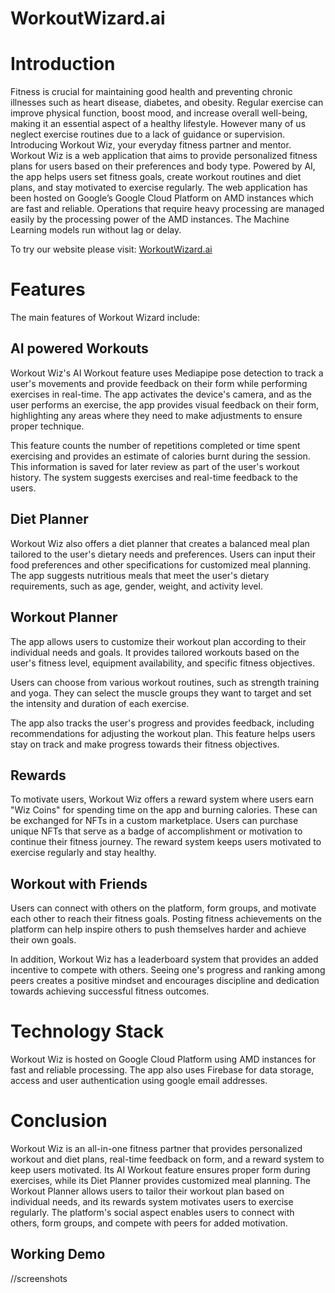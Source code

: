 # WorkoutWizard.ai

# Introduction
Fitness is crucial for maintaining good health and preventing chronic illnesses such as heart disease, diabetes, and obesity. Regular exercise can improve physical function, boost mood, and increase overall well-being, making it an essential aspect of a healthy lifestyle.
However many of us neglect exercise routines due to a lack of guidance or supervision.
Introducing Workout Wiz, your everyday fitness partner and mentor.
Workout Wiz is a web application that aims to provide personalized fitness plans for users based on their preferences and body type. Powered by AI, the app helps users set fitness goals, create workout routines and diet plans, and stay motivated to exercise regularly.
The web application has been hosted on Google’s Google Cloud Platform on AMD instances which are fast and reliable. Operations that require heavy processing are managed easily by the processing power of the AMD instances. The Machine Learning models run without lag or delay.

To try our website please visit: [WorkoutWizard.ai](https://34.131.101.199/) 

# Features
The main features of Workout Wizard include:

## AI powered Workouts
Workout Wiz's AI Workout feature uses Mediapipe pose detection to track a user's movements and provide feedback on their form while performing exercises in real-time. The app activates the device's camera, and as the user performs an exercise, the app provides visual feedback on their form, highlighting any areas where they need to make adjustments to ensure proper technique.

This feature counts the number of repetitions completed or time spent exercising and provides an estimate of calories burnt during the session. This information is saved for later review as part of the user's workout history. The system suggests exercises and real-time feedback to the users.

## Diet Planner
Workout Wiz also offers a diet planner that creates a balanced meal plan tailored to the user's dietary needs and preferences. Users can input their food preferences and other specifications for customized meal planning. The app suggests nutritious meals that meet the user's dietary requirements, such as age, gender, weight, and activity level.

## Workout Planner
The app allows users to customize their workout plan according to their individual needs and goals. It provides tailored workouts based on the user's fitness level, equipment availability, and specific fitness objectives.

Users can choose from various workout routines, such as strength training and yoga. They can select the muscle groups they want to target and set the intensity and duration of each exercise.

The app also tracks the user's progress and provides feedback, including recommendations for adjusting the workout plan. This feature helps users stay on track and make progress towards their fitness objectives.

## Rewards
To motivate users, Workout Wiz offers a reward system where users earn "Wiz Coins" for spending time on the app and burning calories. These can be exchanged for NFTs in a custom marketplace. Users can purchase unique NFTs that serve as a badge of accomplishment or motivation to continue their fitness journey. The reward system keeps users motivated to exercise regularly and stay healthy.

## Workout with Friends
Users can connect with others on the platform, form groups, and motivate each other to reach their fitness goals. Posting fitness achievements on the platform can help inspire others to push themselves harder and achieve their own goals.

In addition, Workout Wiz has a leaderboard system that provides an added incentive to compete with others. Seeing one's progress and ranking among peers creates a positive mindset and encourages discipline and dedication towards achieving successful fitness outcomes.


# Technology Stack
Workout Wiz is hosted on Google Cloud Platform using AMD instances for fast and reliable processing. The app also uses Firebase for data storage, access and user authentication using google email addresses.

# Conclusion
Workout Wiz is an all-in-one fitness partner that provides personalized workout and diet plans, real-time feedback on form, and a reward system to keep users motivated. Its AI Workout feature ensures proper form during exercises, while its Diet Planner provides customized meal planning. The Workout Planner allows users to tailor their workout plan based on individual needs, and its rewards system motivates users to exercise regularly. The platform's social aspect enables users to connect with others, form groups, and compete with peers for added motivation.

## Working Demo

//screenshots
